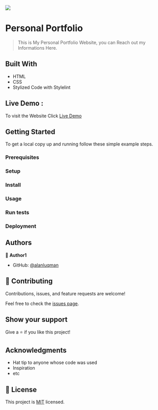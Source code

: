 ![](https://img.shields.io/badge/Microverse-blueviolet)

# Personal Portfolio

> This is My Personal Portfolio Website, you can Reach out my Informations Here.

## Built With

- HTML
- CSS
- Stylized Code with Stylelint

## Live Demo :
To visit the Website Click 
[Live Demo ](https://alanluqman.github.io/Personal-Portfolio/)

## Getting Started

To get a local copy up and running follow these simple example steps.

### Prerequisites

### Setup

### Install

### Usage

### Run tests

### Deployment

## Authors

👤 **Author1**

- GitHub: [@alanluqman](https://github.com/alanluqman)

## 🤝 Contributing

Contributions, issues, and feature requests are welcome!

Feel free to check the [issues page](../../issues/).

## Show your support

Give a ⭐️ if you like this project!

## Acknowledgments

- Hat tip to anyone whose code was used
- Inspiration
- etc

## 📝 License

This project is [MIT](./MIT.md) licensed.
